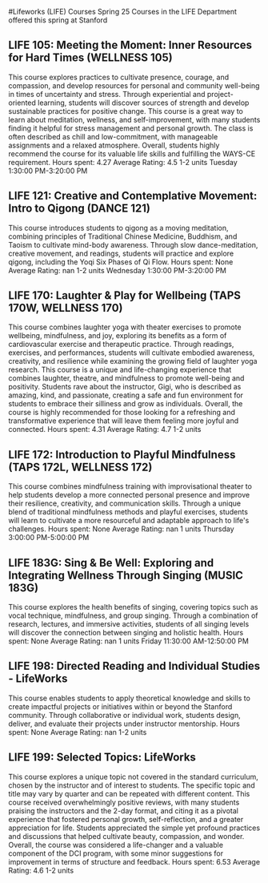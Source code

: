 #Lifeworks (LIFE) Courses Spring 25
Courses in the LIFE Department offered this spring at Stanford
## LIFE 105: Meeting the Moment: Inner Resources for Hard Times (WELLNESS 105)
This course explores practices to cultivate presence, courage, and compassion, and develop resources for personal and community well-being in times of uncertainty and stress. Through experiential and project-oriented learning, students will discover sources of strength and develop sustainable practices for positive change.
This course is a great way to learn about meditation, wellness, and self-improvement, with many students finding it helpful for stress management and personal growth. The class is often described as chill and low-commitment, with manageable assignments and a relaxed atmosphere. Overall, students highly recommend the course for its valuable life skills and fulfilling the WAYS-CE requirement.
Hours spent: 4.27
Average Rating: 4.5
1-2 units
Tuesday 1:30:00 PM-3:20:00 PM
## LIFE 121: Creative and Contemplative Movement: Intro to Qigong (DANCE 121)
This course introduces students to qigong as a moving meditation, combining principles of Traditional Chinese Medicine, Buddhism, and Taoism to cultivate mind-body awareness. Through slow dance-meditation, creative movement, and readings, students will practice and explore qigong, including the Yoqi Six Phases of Qi Flow.
Hours spent: None
Average Rating: nan
1-2 units
Wednesday 1:30:00 PM-3:20:00 PM
## LIFE 170: Laughter & Play for Wellbeing (TAPS 170W, WELLNESS 170)
This course combines laughter yoga with theater exercises to promote wellbeing, mindfulness, and joy, exploring its benefits as a form of cardiovascular exercise and therapeutic practice. Through readings, exercises, and performances, students will cultivate embodied awareness, creativity, and resilience while examining the growing field of laughter yoga research.
This course is a unique and life-changing experience that combines laughter, theatre, and mindfulness to promote well-being and positivity. Students rave about the instructor, Gigi, who is described as amazing, kind, and passionate, creating a safe and fun environment for students to embrace their silliness and grow as individuals. Overall, the course is highly recommended for those looking for a refreshing and transformative experience that will leave them feeling more joyful and connected.
Hours spent: 4.31
Average Rating: 4.7
1-2 units
## LIFE 172: Introduction to Playful Mindfulness (TAPS 172L, WELLNESS 172)
This course combines mindfulness training with improvisational theater to help students develop a more connected personal presence and improve their resilience, creativity, and communication skills. Through a unique blend of traditional mindfulness methods and playful exercises, students will learn to cultivate a more resourceful and adaptable approach to life's challenges.
Hours spent: None
Average Rating: nan
1 units
Thursday 3:00:00 PM-5:00:00 PM
## LIFE 183G: Sing & Be Well: Exploring and Integrating Wellness Through Singing (MUSIC 183G)
This course explores the health benefits of singing, covering topics such as vocal technique, mindfulness, and group singing. Through a combination of research, lectures, and immersive activities, students of all singing levels will discover the connection between singing and holistic health.
Hours spent: None
Average Rating: nan
1 units
Friday 11:30:00 AM-12:50:00 PM
## LIFE 198: Directed Reading and Individual Studies - LifeWorks
This course enables students to apply theoretical knowledge and skills to create impactful projects or initiatives within or beyond the Stanford community. Through collaborative or individual work, students design, deliver, and evaluate their projects under instructor mentorship.
Hours spent: None
Average Rating: nan
1-2 units
## LIFE 199: Selected Topics: LifeWorks
This course explores a unique topic not covered in the standard curriculum, chosen by the instructor and of interest to students. The specific topic and title may vary by quarter and can be repeated with different content.
This course received overwhelmingly positive reviews, with many students praising the instructors and the 2-day format, and citing it as a pivotal experience that fostered personal growth, self-reflection, and a greater appreciation for life. Students appreciated the simple yet profound practices and discussions that helped cultivate beauty, compassion, and wonder. Overall, the course was considered a life-changer and a valuable component of the DCI program, with some minor suggestions for improvement in terms of structure and feedback.
Hours spent: 6.53
Average Rating: 4.6
1-2 units